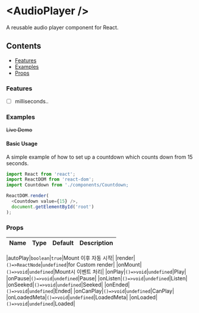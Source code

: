 # &lt;AudioPlayer /&gt;
A reusable audio player component for React.

## Contents

- [Features](#features)
- [Examples](#examples)
- [Props](#props)

### Features

- [ ] milliseconds..


### Examples
~~Live Demo~~

#### Basic Usage
A simple example of how to set up a countdown which counts down from 15 seconds.

```js
import React from 'react';
import ReactDOM from 'react-dom';
import Countdown from './components/Countdown;

ReactDOM.render(
  <Countdown value={15} />,
  document.getElementById('root')
);
```


### Props

|Name|Type|Default|Description|
|:--|:--:|:-----:|:-----------|

|autoPlay|`boolean`|`true`|Mount 이후 자동 시작|
|render|`()=>ReactNode`|`undefined`|for Custom render|
|onMount|`()=>void`|`undefined`|Mount시 이벤트 처리|
|onPlay|`()=>void`|`undefined`|Play|
|onPause|`()=>void`|`undefined`|Pause|
|onListen|`()=>void`|`undefined`|Listen|
|onSeeked|`()=>void`|`undefined`|Seeked|
|onEnded|`()=>void`|`undefined`|Ended|
|onCanPlay|`()=>void`|`undefined`|CanPlay|
|onLoadedMeta|`()=>void`|`undefined`|LoadedMeta|
|onLoaded|`()=>void`|`undefined`|Loaded|

